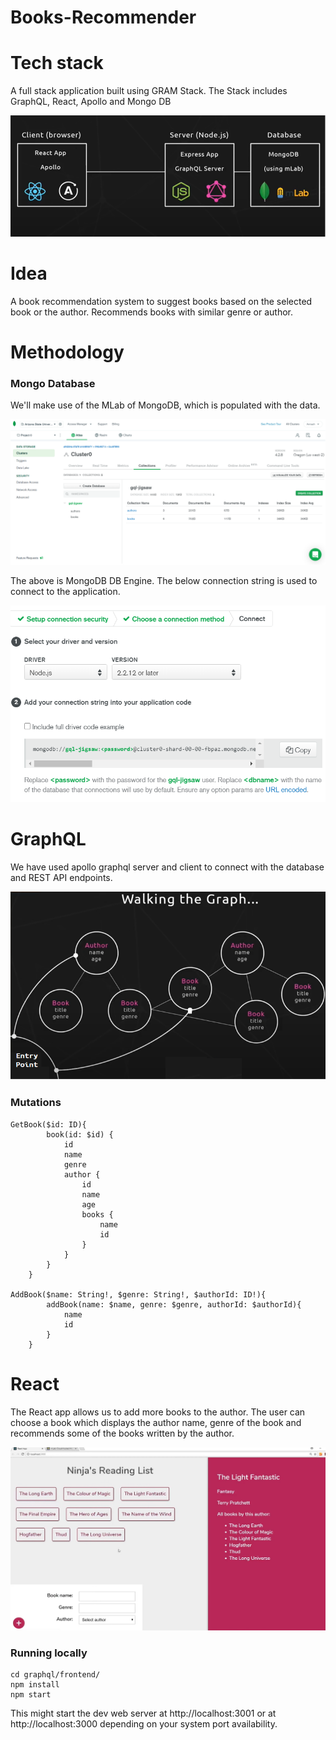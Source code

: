 # Books-Recommender

# Tech stack
A full stack application built using GRAM Stack.
The Stack includes GraphQL, React, Apollo and Mongo DB

![Architecture](https://github.com/AvinashRavichandran/Books-Recommender/blob/master/Architecture.png)

# Idea
A book recommendation system to suggest books based on the selected book or the author. Recommends books with similar genre or author.

# Methodology
### Mongo Database

We'll make use of the MLab of MongoDB, which is populated with the data.

![DB](https://github.com/AvinashRavichandran/Books-Recommender/blob/master/DB.png)

The above is MongoDB DB Engine. The below connection string is used to connect to the application.

![Connection](https://github.com/AvinashRavichandran/Books-Recommender/blob/master/Connection.png)

# GraphQL

We have used apollo graphql server and client to connect with the database and REST API endpoints.

![Graph](https://github.com/AvinashRavichandran/Books-Recommender/blob/master/Graph.png)

### Mutations
```
GetBook($id: ID){
        book(id: $id) {
            id
            name
            genre
            author {
                id
                name
                age
                books {
                    name
                    id
                }
            }
        }
    }
    
AddBook($name: String!, $genre: String!, $authorId: ID!){
        addBook(name: $name, genre: $genre, authorId: $authorId){
            name
            id
        }
    }
```

# React
The React app allows us to add more books to the author. 
The user can choose a book which displays the author name, genre of the book and recommends some of the books written by the author.

![Output](https://github.com/AvinashRavichandran/Books-Recommender/blob/master/Output.png)

### Running locally
```
cd graphql/frontend/
npm install
npm start
```

This might start the dev web server at http://localhost:3001 or at http://localhost:3000 depending on your system port availability.
